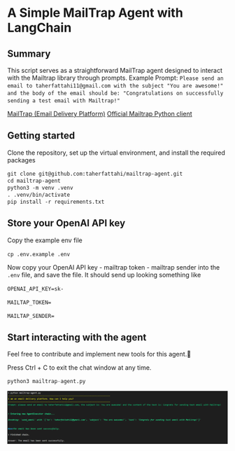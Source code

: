 # A Simple MailTrap Agent with LangChain

## Summary
This script serves as a straightforward MailTrap agent designed to interact with the Mailtrap library through prompts.
Example Prompt: 
`Please send an email to taherfattahi11@gmail.com with the subject "You are awesome!" 
and the body of the email should be: "Congratulations on successfully sending a test email with Mailtrap!"`



<a href="https://mailtrap.io">MailTrap (Email Delivery Platform)</a>
<a href="https://github.com/railsware/mailtrap-python">Official Mailtrap Python client</a>

## Getting started
Clone the repository, set up the virtual environment, and install the required packages

```
git clone git@github.com:taherfattahi/mailtrap-agent.git
cd mailtrap-agent
python3 -m venv .venv
. .venv/bin/activate
pip install -r requirements.txt
```

## Store your OpenAI API key
Copy the example env file

`cp .env.example .env`

Now copy your OpenAI API key - mailtrap token - mailtrap sender into the `.env` file, and save the file. It should send up looking something like

`OPENAI_API_KEY=sk-`

`MAILTAP_TOKEN=`

`MAILTAP_SENDER=`

## Start interacting with the agent
Feel free to contribute and implement new tools for this agent.🙂

Press Ctrl + C to exit the chat window at any time.

```python
python3 mailtrap-agent.py
```

![img1.png.png](./img/img1.png)